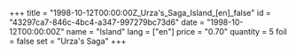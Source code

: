 +++
title = "1998-10-12T00:00:00Z_Urza's_Saga_Island_[en]_false"
id = "43297ca7-846c-4bc4-a347-997279bc73d6"
date = "1998-10-12T00:00:00Z"
name = "Island"
lang = ["en"]
price = "0.70"
quantity = 5
foil = false
set = "Urza's Saga"
+++
